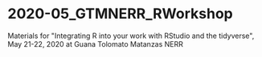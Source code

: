 # 2020-05_GTMNERR_RWorkshop
Materials for "Integrating R into your work with RStudio and the tidyverse", May 21-22, 2020 at Guana Tolomato Matanzas NERR
